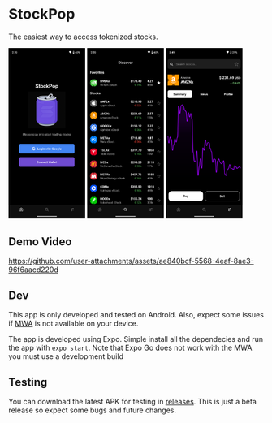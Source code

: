 # StockPop

The easiest way to access tokenized stocks.

<div>
  <img src="./screenshots/home.png" alt="Home Screen" width="30%" />
  <img src="./screenshots/discovery.png" alt="Discovery Screen" width="30%" />
  <img src="./screenshots/swap.png" alt="Swap Screen" width="30%" />
</div>

## Demo Video

https://github.com/user-attachments/assets/ae840bcf-5568-4eaf-8ae3-96f6aacd220d

## Dev

This app is only developed and tested on Android. Also, expect some issues if [MWA](https://docs.solanamobile.com/developers/mobile-wallet-adapter) is not available on your device.

The app is developed using Expo. Simple install all the dependecies and run the app with `expo start`. Note that Expo Go does not work with the MWA you must use a development build

## Testing

You can download the latest APK for testing in [releases](https://github.com/SC4RECOIN/StockPop/releases). This is just a beta release so expect some bugs and future changes.
